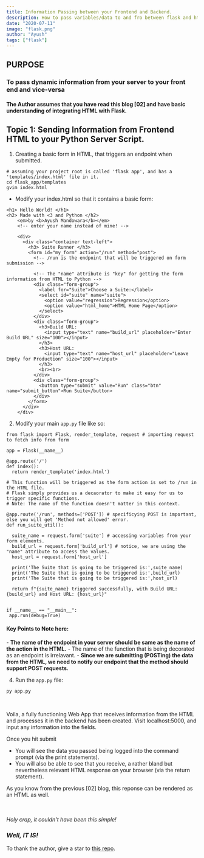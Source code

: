 ```yaml
---
title: Information Passing between your Frontend and Backend.
description: How to pass variables/data to and fro between flask and html.
date: "2020-07-11"
image: "flask.png"
author: "Ayush"
tags: ["flask"]
---
```


<h2> PURPOSE </h2>
<h3>To pass dynamic information from your server to your front end and vice-versa</h3>

<h4>The Author assumes that you have read this blog [02] and have basic understanding of integrating HTML with Flask.</h4>

## Topic 1: Sending Information from Frontend HTML to your Python Server Script.

1. Creating a basic form in HTML, that triggers an endpoint when submitted. 

```
# assuming your project root is called 'flask app', and has a 'templates/index.html' file in it.
cd flask_app/templates
gvim index.html
```

- Modify your index.html so that it contains a basic form:

```
<h1> Hello World! </h1>
<h2> Made with <3 and Python </h2>
    <em>by <b>Ayush Mandowara</b></em>
    <!-- enter your name instead of mine! -->

    <div>
      <div class="container text-left">
        <h3> Suite Runner </h3>
        <form id="my_form" action="/run" method="post">
          <!-- /run is the endpoint that will be triggered on form submission -->
          
          <!-- The "name" attribute is "key" for getting the form information from HTML to Python -->
          <div class="form-group">
            <label for="Suite">Choose a Suite:</label>
            <select id="suite" name="suite">
              <option value="regression">Regression</option>
              <option value="html_home">HTML Home Page</option>
            </select>
          </div>
          <div class="form-group">
            <h3>Build URL:
              <input type="text" name="build_url" placeholder="Enter Build URL" size="100"></input>
            </h3>
            <h3>Host URL:
              <input type="text" name="host_url" placeholder="Leave Empty for Production" size="100"></input>
            </h3>
            <br><br>
          </div>
          <div class="form-group">
            <button type="submit" value="Run" class="btn" name="submit_button">Run Suite</button>
          </div>
        </form>
      </div>
    </div>

```

2. Modify your main `app.py` file like so:  

```
from flask import Flask, render_template, request # importing request to fetch info from form

app = Flask(__name__)

@app.route('/')
def index():
  return render_template('index.html') 

# This function will be triggered as the form action is set to /run in the HTML file.
# Flask simply provides us a decaorator to make it easy for us to trigger specific functions.
# Note: The name of the function doesn't matter in this context.

@app.route('/run', methods=['POST']) # specificying POST is important, else you will get 'Method not allowed' error.
def run_suite_util():

  suite_name = request.form['suite'] # accessing variables from your form elements.
  build_url = request.form['build_url'] # notice, we are using the "name" attribute to access the values.
  host_url = request.form['host_url']

  print('The Suite that is going to be triggered is:',suite_name)
  print('The Suite that is going to be triggered is:',build_url)
  print('The Suite that is going to be triggered is:',host_url)

  return f"{suite_name} triggered successfully, with Build URL: {build_url} and Host URL: {host_url}"


if __name__ == "__main__":
 app.run(debug=True)
```

<h4> Key Points to Note here: </h4>
  - <b>The name of the endpoint in your server should be same as the name of the action in the HTML.</b>
  - The name of the function that is being decorated as an endpoint is irrelavant.
  - <b>Since we are submitting (POSTing) the data from the HTML, we need to notify our endpoint that the method should support POST requests.</b>

<br>

4. Run the `app.py` file:

```
py app.py
```

<br>

Voila, a fully functioning Web App that receives information from the HTML and processes it in the backend has been created.
Visit localhost:5000, and input any information into the fields. 

Once you hit submit
  - You will see the data you passed being logged into the command prompt (via the print statements).
  - You will also be able to see that you receive, a rather bland but nevertheless relevant HTML response on your browser (via the return statement).

As you know from the previous [02] blog, this reponse can be rendered as an HTML as well.


<br><br>
<em>
Holy crap, it couldn't have been this simple! 
<h3>Well, IT IS!</h3>
</em>


To thank the author, give a star to [this repo](https://github.com/ayushxx7/ayush-mandowara-blog).

